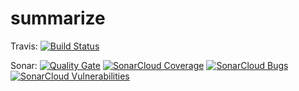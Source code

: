 # summarize

Travis:
[![Build Status](https://travis-ci.org/JulienOrain/summarize.svg?branch=master)](https://travis-ci.org/JulienOrain/summarize)

Sonar:
[![Quality Gate](https://sonarcloud.io/api/badges/gate?key=summarize)](https://sonarcloud.io/dashboard?id=summarize)
[![SonarCloud Coverage](https://sonarcloud.io/api/badges/measure?key=summarize&metric=coverage)](https://sonarcloud.io/component_measures?id=summarize&metric=Coverage)
[![SonarCloud Bugs](https://sonarcloud.io/api/badges/measure?key=summarize&metric=bugs)](https://sonarcloud.io/component_measures?id=summarize&metric=Reliability)
[![SonarCloud Vulnerabilities](https://sonarcloud.io/api/badges/measure?key=summarize&metric=vulnerabilities)](https://sonarcloud.io/component_measures?id=summarize&metric=Security)
